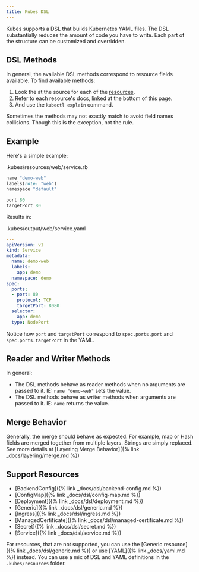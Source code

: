 ```yaml
---
title: Kubes DSL
---
```


Kubes supports a DSL that builds Kubernetes YAML files. The DSL substantially reduces the amount of code you have to write. Each part of the structure can be customized and overridden.

## DSL Methods

In general, the available DSL methods correspond to resource fields available. To find available methods:

1. Look the at the source for each of the [resources](https://github.com/boltops-tools/kubes/tree/master/lib/kubes/compiler/dsl/syntax).
2. Refer to each resource's docs, linked at the bottom of this page.
3. And use the `kubectl explain` command.

Sometimes the methods may not exactly match to avoid field names collisions.  Though this is the exception, not the rule.

## Example

Here's a simple example:

.kubes/resources/web/service.rb

```ruby
name "demo-web"
labels(role: "web")
namespace "default"

port 80
targetPort 80
```

Results in:

.kubes/output/web/service.yaml

```yaml
---
apiVersion: v1
kind: Service
metadata:
  name: demo-web
  labels:
    app: demo
  namespace: demo
spec:
  ports:
  - port: 80
    protocol: TCP
    targetPort: 8080
  selector:
    app: demo
  type: NodePort
```

Notice how `port` and `targetPort` correspond to `spec.ports.port` and `spec.ports.targetPort` in the YAML.

## Reader and Writer Methods

In general:

* The DSL methods behave as reader methods when no arguments are passed to it. IE: `name "demo-web"` sets the value.
* The DSL methods behave as writer methods when arguments are passed to it. IE: `name` returns the value.

## Merge Behavior

Generally, the merge should behave as expected. For example, map or Hash fields are merged together from multiple layers. Strings are simply replaced. See more details at [Layering Merge Behavior]({% link _docs/layering/merge.md %})

## Support Resources

* [BackendConfig]({% link _docs/dsl/backend-config.md %})
* [ConfigMap]({% link _docs/dsl/config-map.md %})
* [Deployment]({% link _docs/dsl/deployment.md %})
* [Generic]({% link _docs/dsl/generic.md %})
* [Ingress]({% link _docs/dsl/ingress.md %})
* [ManagedCertificate]({% link _docs/dsl/managed-certificate.md %})
* [Secret]({% link _docs/dsl/secret.md %})
* [Service]({% link _docs/dsl/service.md %})

For resources, that are not supported, you can use the [Generic resource]({% link _docs/dsl/generic.md %}) or use [YAML]({% link _docs/yaml.md %}) instead. You can use a mix of DSL and YAML definitions in the `.kubes/resources` folder.
